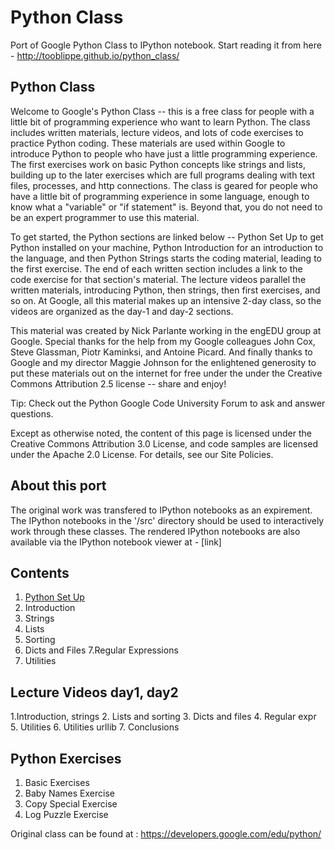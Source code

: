 Python Class
============

Port of Google Python Class to IPython notebook. Start reading it from here - http://tooblippe.github.io/python_class/

## Python Class

Welcome to Google's Python Class -- this is a free class for people with a little bit of programming experience who want to learn Python. The class includes written materials, lecture videos, and lots of code exercises to practice Python coding. These materials are used within Google to introduce Python to people who have just a little programming experience. The first exercises work on basic Python concepts like strings and lists, building up to the later exercises which are full programs dealing with text files, processes, and http connections. The class is geared for people who have a little bit of programming experience in some language, enough to know what a "variable" or "if statement" is. Beyond that, you do not need to be an expert programmer to use this material.

To get started, the Python sections are linked below -- Python Set Up to get Python installed on your machine, Python Introduction for an introduction to the language, and then Python Strings starts the coding material, leading to the first exercise. The end of each written section includes a link to the code exercise for that section's material. The lecture videos parallel the written materials, introducing Python, then strings, then first exercises, and so on. At Google, all this material makes up an intensive 2-day class, so the videos are organized as the day-1 and day-2 sections.

This material was created by Nick Parlante working in the engEDU group at Google. Special thanks for the help from my Google colleagues John Cox, Steve Glassman, Piotr Kaminksi, and Antoine Picard. And finally thanks to Google and my director Maggie Johnson for the enlightened generosity to put these materials out on the internet for free under the under the Creative Commons Attribution 2.5 license -- share and enjoy!

Tip: Check out the Python Google Code University Forum to ask and answer questions.

Except as otherwise noted, the content of this page is licensed under the Creative Commons Attribution 3.0 License, and code samples are licensed under the Apache 2.0 License. For details, see our Site Policies.

## About this port
The original work was transfered to IPython notebooks as an expirement. The IPython notebooks in the '/src' directory should be used to interactively work through these classes.
The rendered IPython notebooks are also available via the IPython notebook viewer at - [link] 


## Contents

1. [Python Set Up](http://nbviewer.ipython.org/urls/raw.github.com/Tooblippe/python_class/master/src/Google_Python_1.ipynb)
2. Introduction
3. Strings
4. Lists
5. Sorting
6. Dicts and Files
7.Regular Expressions
8. Utilities

## Lecture Videos day1, day2
1.Introduction, strings
2. Lists and sorting
3. Dicts and files
4. Regular expr
5. Utilities
6. Utilities urllib
7. Conclusions

## Python Exercises
1. Basic Exercises
2. Baby Names Exercise
3. Copy Special Exercise
4. Log Puzzle Exercise

Original class can be found at : https://developers.google.com/edu/python/